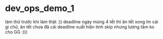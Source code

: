 # dev_ops_demo_1
làm thử trước khi làm thật :))
deadline ngày mùng 4 tết thì ăn tết xong lm cái gì chứ, ăn tết chưa đã cái deadline xuất hiện
tính skip nhưng lương tâm ko cho GG :)))
